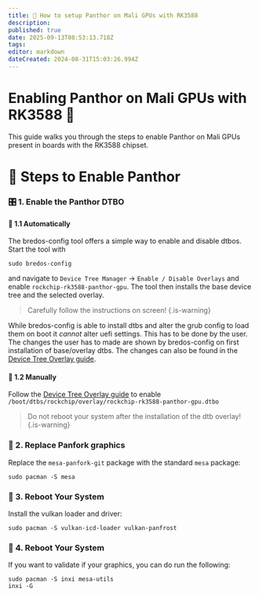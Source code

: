 ```yaml
---
title: 🐾 How to setup Panthor on Mali GPUs with RK3588
description:
published: true
date: 2025-09-13T08:53:13.718Z
tags:
editor: markdown
dateCreated: 2024-08-31T15:03:26.994Z
---
```


# Enabling Panthor on Mali GPUs with RK3588 🚀

This guide walks you through the steps to enable Panthor on Mali GPUs present in boards with the RK3588 chipset.

# 🔧 Steps to Enable Panthor

### 🎛️ 1. Enable the Panthor DTBO

#### 🤖 1.1 Automatically

The bredos-config tool offers a simple way to enable and disable dtbos. Start the tool with

```
sudo bredos-config
```

and navigate to `Device Tree Manager` -> `Enable / Disable Overlays` and enable `rockchip-rk3588-panthor-gpu`. The tool then installs the base device tree and the selected overlay.

> Carefully follow the instructions on screen!
> {.is-warning}

While bredos-config is able to install dtbs and alter the grub config to load them on boot it _cannot_ alter uefi settings. This has to be done by the user. The changes the user has to made are shown by bredos-config on first installation of base/overlay dtbs. The changes can also be found in the [Device Tree Overlay guide](/how-to/how-to-enable-dtbos).

#### 🦶 1.2 Manually

Follow the [Device Tree Overlay guide](/how-to/how-to-enable-dtbos) to enable
`/boot/dtbs/rockchip/overlay/rockchip-rk3588-panthor-gpu.dtbo`

> Do not reboot your system after the installation of the dtb overlay!
> {.is-warning}

### 🔄 2. Replace Panfork graphics

Replace the `mesa-panfork-git` package with the standard `mesa` package:

```
sudo pacman -S mesa
```

### 🔁 3. Reboot Your System

Install the vulkan loader and driver:

```
sudo pacman -S vulkan-icd-loader vulkan-panfrost
```

### 🔁 4. Reboot Your System

If you want to validate if your graphics, you can do run the following:

```
sudo pacman -S inxi mesa-utils
inxi -G
```